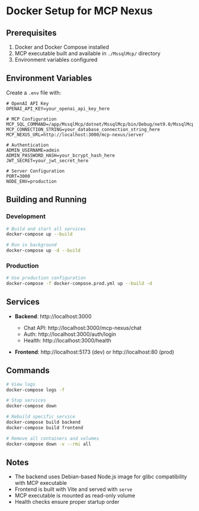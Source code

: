 # Docker Setup for MCP Nexus

## Prerequisites

1. Docker and Docker Compose installed
2. MCP executable built and available in `./MssqlMcp/` directory
3. Environment variables configured

## Environment Variables

Create a `.env` file with:

```env
# OpenAI API Key
OPENAI_API_KEY=your_openai_api_key_here

# MCP Configuration
MCP_SQL_COMMAND=/app/MssqlMcp/dotnet/MssqlMcp/bin/Debug/net9.0/MssqlMcp
MCP_CONNECTION_STRING=your_database_connection_string_here
MCP_NEXUS_URL=http://localhost:3000/mcp-nexus/server

# Authentication
ADMIN_USERNAME=admin
ADMIN_PASSWORD_HASH=your_bcrypt_hash_here
JWT_SECRET=your_jwt_secret_here

# Server Configuration
PORT=3000
NODE_ENV=production
```

## Building and Running

### Development
```bash
# Build and start all services
docker-compose up --build

# Run in background
docker-compose up -d --build
```

### Production
```bash
# Use production configuration
docker-compose -f docker-compose.prod.yml up --build -d
```

## Services

- **Backend**: http://localhost:3000
  - Chat API: http://localhost:3000/mcp-nexus/chat
  - Auth: http://localhost:3000/auth/login
  - Health: http://localhost:3000/health

- **Frontend**: http://localhost:5173 (dev) or http://localhost:80 (prod)

## Commands

```bash
# View logs
docker-compose logs -f

# Stop services
docker-compose down

# Rebuild specific service
docker-compose build backend
docker-compose build frontend

# Remove all containers and volumes
docker-compose down -v --rmi all
```

## Notes

- The backend uses Debian-based Node.js image for glibc compatibility with MCP executable
- Frontend is built with Vite and served with `serve`
- MCP executable is mounted as read-only volume
- Health checks ensure proper startup order
